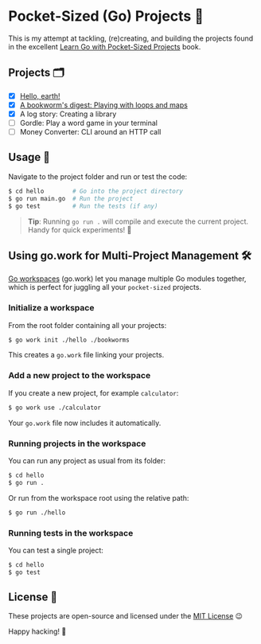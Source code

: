 # Pocket-Sized (Go) Projects 🤭

This is my attempt at tackling, (re)creating, and building the projects found in the excellent [Learn Go with Pocket-Sized Projects](https://www.manning.com/books/learn-go-with-pocket-sized-projects) book.

## Projects 🗂️

- [x] [Hello, earth!](./hello)
- [x] [A bookworm's digest: Playing with loops and maps](./bookworms)
- [x] A log story: Creating a library
- [ ] Gordle: Play a word game in your terminal
- [ ] Money Converter: CLI around an HTTP call

## Usage 🔧

Navigate to the project folder and run or test the code:

```bash
$ cd hello        # Go into the project directory
$ go run main.go  # Run the project
$ go test         # Run the tests (if any)
```

> **Tip**: Running `go run .` will compile and execute the current project. Handy for quick experiments! 🚀

## Using go.work for Multi-Project Management 🛠️

[Go workspaces](https://go.dev/doc/tutorial/workspaces) (go.work) let you manage multiple Go modules together,
which is perfect for juggling all your `pocket-sized` projects.

### Initialize a workspace

From the root folder containing all your projects:

```bash
$ go work init ./hello ./bookworms
```

This creates a `go.work` file linking your projects.

### Add a new project to the workspace

If you create a new project, for example `calculator`:

```bash
$ go work use ./calculator
```

Your `go.work` file now includes it automatically.

### Running projects in the workspace

You can run any project as usual from its folder:

```bash
$ cd hello
$ go run .
```

Or run from the workspace root using the relative path:

```bash
$ go run ./hello
```

### Running tests in the workspace

You can test a single project:

```bash
$ cd hello
$ go test
```

## License 📄

These projects are open-source and licensed under the [MIT License](./LICENSE) 😉

Happy hacking! 🤩
